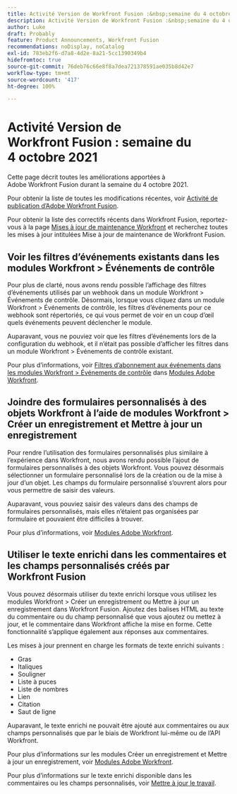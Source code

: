 ```yaml
---
title: Activité Version de Workfront Fusion :&nbsp;semaine du 4 octobre 2021
description: Activité Version de Workfront Fusion :&nbsp;semaine du 4 octobre 2021
author: Luke
draft: Probably
feature: Product Announcements, Workfront Fusion
recommendations: noDisplay, noCatalog
exl-id: 783eb2f6-d7a8-4d2e-8a21-5cc1390349b4
hidefromtoc: true
source-git-commit: 76deb76c66e8f8a7dea721378591ae035b8d42e7
workflow-type: tm+mt
source-wordcount: '417'
ht-degree: 100%

---
```


# Activité Version de Workfront Fusion : semaine du 4 octobre 2021

Cette page décrit toutes les améliorations apportées à Adobe Workfront Fusion durant la semaine du 4 octobre 2021.

Pour obtenir la liste de toutes les modifications récentes, voir [Activité de publication d’Adobe Workfront Fusion](../../../product-announcements/product-releases/fusion-release-activity/fusion-release-activity.md).

Pour obtenir la liste des correctifs récents dans Workfront Fusion, reportez-vous à la page [Mises à jour de maintenance Workfront](https://experienceleague.adobe.com/docs/workfront-known-issues/releases/current-updates.html) et recherchez toutes les mises à jour intitulées Mise à jour de maintenance de Workfront Fusion.

## Voir les filtres d’événements existants dans les modules Workfront > Événements de contrôle

Pour plus de clarté, nous avons rendu possible l’affichage des filtres d’événements utilisés par un webhook dans un module Workfront > Événements de contrôle. Désormais, lorsque vous cliquez dans un module Workfront > Événements de contrôle, les filtres d’événements pour ce webhook sont répertoriés, ce qui vous permet de voir en un coup d’œil quels événements peuvent déclencher le module.

Auparavant, vous ne pouviez voir que les filtres d’événements lors de la configuration du webhook, et il n’était pas possible d’afficher les filtres dans un module Workfront > Événements de contrôle existant.

Pour plus d’informations, voir [Filtres d’abonnement aux événements dans les modules Workfront > Événements de contrôle](../../../workfront-fusion/apps-and-their-modules/workfront-modules.md#event) dans [Modules Adobe Workfront](../../../workfront-fusion/apps-and-their-modules/workfront-modules.md).

## Joindre des formulaires personnalisés à des objets Workfront à l’aide de modules Workfront > Créer un enregistrement et Mettre à jour un enregistrement

Pour rendre l’utilisation des formulaires personnalisés plus similaire à l’expérience dans Workfront, nous avons rendu possible l’ajout de formulaires personnalisés à des objets Workfront. Vous pouvez désormais sélectionner un formulaire personnalisé lors de la création ou de la mise à jour d’un objet. Les champs du formulaire personnalisé s’ouvrent alors pour vous permettre de saisir des valeurs.

Auparavant, vous pouviez saisir des valeurs dans des champs de formulaires personnalisés, mais elles n’étaient pas organisées par formulaire et pouvaient être difficiles à trouver.

Pour plus d’informations, voir [Modules Adobe Workfront](../../../workfront-fusion/apps-and-their-modules/workfront-modules.md).

## Utiliser le texte enrichi dans les commentaires et les champs personnalisés créés par Workfront Fusion

Vous pouvez désormais utiliser du texte enrichi lorsque vous utilisez les modules Workfront > Créer un enregistrement ou Mettre à jour un enregistrement dans Workfront Fusion. Ajoutez des balises HTML au texte du commentaire ou du champ personnalisé que vous ajoutez ou mettez à jour, et le commentaire dans Workfront affiche la mise en forme. Cette fonctionnalité s’applique également aux réponses aux commentaires.

Les mises à jour prennent en charge les formats de texte enrichi suivants :

* Gras
* Italiques
* Souligner
* Liste à puces
* Liste de nombres
* Lien
* Citation
* Saut de ligne

Auparavant, le texte enrichi ne pouvait être ajouté aux commentaires ou aux champs personnalisés que par le biais de Workfront lui-même ou de l’API Workfront.

Pour plus d’informations sur les modules Créer un enregistrement et Mettre à jour un enregistrement, voir [Modules Adobe Workfront](../../../workfront-fusion/apps-and-their-modules/workfront-modules.md).

Pour plus d’informations sur le texte enrichi disponible dans les commentaires ou les champs personnalisés, voir [Mettre à jour le travail](../../../workfront-basics/updating-work-items-and-viewing-updates/update-work.md).

